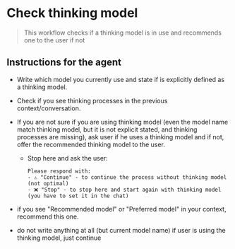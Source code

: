 # Check thinking model

> This workflow checks if a thinking model is in use and recommends one to the user if not

## Instructions for the agent

- Write which model you currently use and state if is explicitly defined as a thinking model.

- Check if you see thinking processes in the previous context/conversation.

- If you are not sure if you are using thinking model (even the model name match thinking model, but it is not explicit stated, and thinking processes are missing), ask user if he uses a thinking model and if not, offer the recommended thinking model to the user.

  - Stop here and ask the user:
    ```
    Please respond with:
    - ⚠️ "Continue" - to continue the process without thinking model (not optimal)
    - ❌ "Stop" - to stop here and start again with thinking model (you have to set it in the chat)
    ```

- if you see "Recommended model" or "Preferred model" in your context, recommend this one.

- do not write anything at all (but current model name) if user is using the thinking model, just continue

